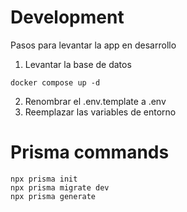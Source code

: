 # Development  
Pasos para levantar la app en desarrollo

1. Levantar la base de datos
```
docker compose up -d
```

2. Renombrar el .env.template a .env
3. Reemplazar las variables de entorno


# Prisma commands
```
npx prisma init
npx prisma migrate dev
npx prisma generate
```




